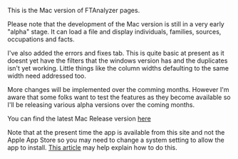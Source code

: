 This is the Mac version of FTAnalyzer pages.

Please note that the development of the Mac version is still in a very early "alpha" stage. It can load a file and display individuals, families, sources, occupations and facts. 

I've also added the errors and fixes tab. This is quite basic at present as it doesnt yet have the filters that the windows version has and the duplicates isn't yet working. Little things like the column widths defaulting to the same width need addressed too.

More changes will be implemented over the comming months. However I'm aware that some folks want to test the features as they become available so I'll be releasing various alpha versions over the coming months.

You can find the latest Mac Release version [here](https://github.com/ShammyLevva/FTAnalyzer.Mac/releases)

Note that at the present time the app is available from this site and not the Apple App Store so you may need to change a system setting to allow the app to install. [This article](https://www.cultofmac.com/224876/safely-install-non-mac-app-store-apps-on-your-mac-os-x-tips/) may help explain how to do this.
